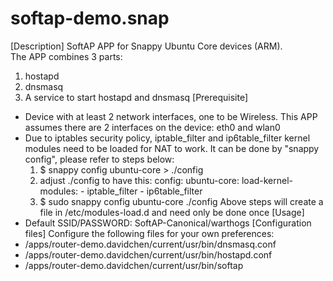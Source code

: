# softap-demo.snap
[Description]
SoftAP APP for Snappy Ubuntu Core devices (ARM).  
The APP combines 3 parts:
 1. hostapd
 2. dnsmasq
 3. A service to start hostapd and dnsmasq
[Prerequisite]
- Device with at least 2 network interfaces, one to be Wireless.  This APP assumes there are 2 interfaces on the device: eth0 and wlan0
- Due to iptables security policy, iptable_filter and ip6table_filter kernel modules need to be loaded for NAT to work. It can be done by "snappy config", please refer to steps below:
  1. $ snappy config ubuntu-core > ./config
  2. adjust ./config to have this:
     config:
       ubuntu-core:
         load-kernel-modules:
           - iptable_filter
           - ip6table_filter
  3. $ sudo snappy config ubuntu-core ./config
Above steps will create a file in /etc/modules-load.d and need only be done once
[Usage]
- Default SSID/PASSWORD: SoftAP-Canonical/warthogs
[Configuration files]
Configure the following files for your own preferences:
- /apps/router-demo.davidchen/current/usr/bin/dnsmasq.conf
- /apps/router-demo.davidchen/current/usr/bin/hostapd.conf
- /apps/router-demo.davidchen/current/usr/bin/softap
